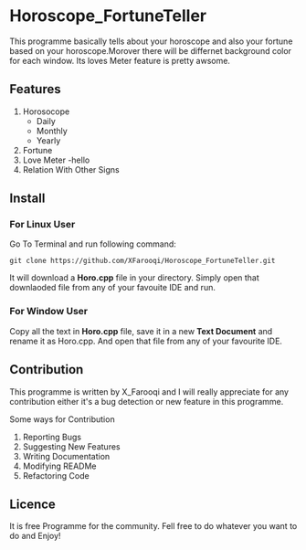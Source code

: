 # Horoscope_FortuneTeller

This programme basically tells about your horoscope and also your fortune based on your horoscope.Morover there will be differnet background color for each window.
Its loves Meter feature is pretty awsome.

## Features

1. Horosocope
    - Daily
    - Monthly
    - Yearly
2. Fortune
3. Love Meter -hello
4. Relation With Other Signs

## Install

### For Linux User

Go To Terminal and run following command:

`git clone https://github.com/XFarooqi/Horoscope_FortuneTeller.git`

It will download a **Horo.cpp** file in your directory. Simply open that downlaoded file from any of your favouite IDE and run.

### For Window User

Copy all the text in **Horo.cpp** file, save it in a new **Text Document** and rename it as Horo.cpp.
And open that file from any of your favourite IDE.

## Contribution
This programme is written by X_Farooqi and I will really appreciate for any contribution either it's a bug detection or new feature in this programme.

 Some ways for Contribution

1. Reporting Bugs
2. Suggesting New Features
3. Writing Documentation
4. Modifying READMe
5. Refactoring Code

## Licence

It is free Programme for the community. Fell free to do whatever you want to do and Enjoy!
